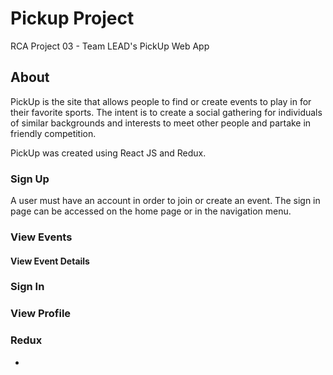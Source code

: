 # Pickup Project
RCA Project 03 - Team LEAD's PickUp Web App

## About
PickUp is the site that allows people to find or create events to play in for their favorite sports. The intent is to create a social gathering for individuals of similar backgrounds and interests to meet other people and partake in friendly competition.

PickUp was created using React JS and Redux.

### Sign Up
A user must have an account in order to join or create an event. The sign in page can be accessed on the home page or in the navigation menu.



### View Events

#### View Event Details

###  Sign In

### View Profile

### Redux

* 
